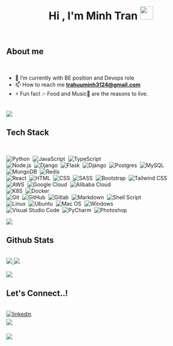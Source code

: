 
<h1 align="center">
<b>Hi , I'm Minh Tran </b>
<img src="https://media.giphy.com/media/hvRJCLFzcasrR4ia7z/giphy.gif" width="35">
</h1>

<br>

## **About me**

<br>

- 🌱 I’m currently with BE position and Devops role
- 📫 How to reach me **trahuuminh3124@gmail.com**
- ⚡ Fun fact :- Food and Music🎵 are the reasons to live.

<br>

<img src="https://user-images.githubusercontent.com/73097560/115834477-dbab4500-a447-11eb-908a-139a6edaec5c.gif">

## Tech Stack

<br>

<p align="center">

![Python](https://img.shields.io/badge/-Python-05122A?style=for-the-badge&logo=python)&nbsp;
![JavaScript](https://img.shields.io/badge/-JavaScript-05122A?style=for-the-badge&logo=javascript)&nbsp;
![TypeScript](https://img.shields.io/badge/TypeScript-007ACC?style=for-the-badge&logo=typescript)\
![Node.js](https://img.shields.io/badge/-Node.js-05122A?style=for-the-badge&logo=node.js)&nbsp;
![Django](https://img.shields.io/badge/-Django-05122A?style=for-the-badge&logo=django&logoColor=092E20)&nbsp;
![Flask](https://img.shields.io/badge/-Flask-05122A?style=for-the-badge&logo=flask)&nbsp;
![Django](https://img.shields.io/badge/Django-092E20?style=for-the-badge&logo=django&logoColor=white)&nbsp;
![Postgres](https://img.shields.io/badge/PostgreSQL-316192?style=for-the-badge&logo=postgresql&logoColor=white)&nbsp;
![MySQL](https://img.shields.io/badge/MySQL-00000F?style=for-the-badge&logo=mysql&logoColor=white)&nbsp;
![MongoDB](https://img.shields.io/badge/MongoDB-4EA94B?style=for-the-badge&logo=mongodb&logoColor=white)&nbsp;
![Redis](https://img.shields.io/badge/redis-%23DD0031.svg?&style=for-the-badge&logo=redis&logoColor=white)\
![React](https://img.shields.io/badge/-React-05122A?style=for-the-badge&logo=react)&nbsp;
![HTML](https://img.shields.io/badge/HTML5-E34F26?style=for-the-badge&logo=html5&logoColor=white)&nbsp;
![CSS](https://img.shields.io/badge/CSS3-1572B6?style=for-the-badge&logo=css3&logoColor=white)&nbsp;
![SASS](https://img.shields.io/badge/Sass-CC6699?style=for-the-badge&logo=sass&logoColor=white)&nbsp;
![Bootstrap](https://img.shields.io/badge/-Bootstrap-05122A?style=for-the-badge&logo=bootstrap&logoColor=563D7C)&nbsp;
![Tailwind CSS](https://img.shields.io/badge/Tailwind_CSS-38B2AC?style=for-the-badge&logo=tailwind-css&logoColor=white)\
![AWS](https://img.shields.io/badge/Amazon_AWS-232F3E?style=for-the-badge&logo=amazon-aws&logoColor=white)&nbsp;
![Google Cloud](https://img.shields.io/badge/Google_Cloud-4285F4?style=for-the-badge&logo=google-cloud&logoColor=white)&nbsp;
![Alibaba Cloud](https://img.shields.io/badge/Alibaba_Cloud-FF6A00?style=for-the-badge&logo=alibabacloud&logoColor=white)\
![K8S](https://img.shields.io/badge/kubernetes-%23326ce5.svg?style=for-the-badge&logo=kubernetes&logoColor=white)&nbsp;
![Docker](https://img.shields.io/badge/docker-%230db7ed.svg?style=for-the-badge&logo=docker&logoColor=white)\
![Git](https://img.shields.io/badge/-Git-05122A?style=for-the-badge&logo=git)&nbsp;
![GitHub](https://img.shields.io/badge/-GitHub-05122A?style=for-the-badge&logo=github)&nbsp;
![Gitlab](https://img.shields.io/badge/GitLab-330F63?style=for-the-badge&logo=gitlab&logoColor=white)&nbsp;
![Markdown](https://img.shields.io/badge/-Markdown-05122A?style=for-the-badge&logo=markdown)&nbsp;
![Shell Script](https://img.shields.io/badge/Shell_Script-121011?style=for-the-badge&logo=gnu-bash&logoColor=white)\
![Linux](https://img.shields.io/badge/Arch_Linux-1793D1?style=for-the-badge&logo=arch-linux&logoColor=white)&nbsp;
![Ubuntu](https://img.shields.io/badge/Ubuntu-E95420?style=for-the-badge&logo=ubuntu&logoColor=white)&nbsp;
![Mac OS](https://img.shields.io/badge/mac%20os-000000?style=for-the-badge&logo=apple&logoColor=white)&nbsp;
![Windows](https://img.shields.io/badge/Windows-0078D6?style=for-the-badge&logo=windows)\
![Visual Studio Code](https://img.shields.io/badge/-Visual%20Studio%20Code-05122A?style=for-the-badge&logo=visual-studio-code&logoColor=007ACC)&nbsp;
![PyCharm](https://img.shields.io/badge/PyCharm-05122A?&style=for-the-badge&logo=PyCharm&logoColor=white)&nbsp;
![Photoshop](https://img.shields.io/badge/-Photoshop-05122A?style=for-the-badge&logo=adobe-photoshop)&nbsp;
</p>

<img src="https://user-images.githubusercontent.com/73097560/115834477-dbab4500-a447-11eb-908a-139a6edaec5c.gif">

<br>


## Github Stats
<br>

<div align="left">

<a href="https://github.com/minhtran3124/">
<img src="https://github-readme-stats.vercel.app/api/top-langs?username=minhtran3124"/>
</a>

<a href="https://github.com/minhtran3124/">
<img src="https://github-readme-stats.vercel.app/api?username=minhtran3124"/>
</a>

</div>
<br>

<img src="https://user-images.githubusercontent.com/73097560/115834477-dbab4500-a447-11eb-908a-139a6edaec5c.gif">
<br>

## Let's Connect..!
<br>

<div align='left'>

<a href="https://www.linkedin.com/in/minh-tran-787097125/" target="_blank">
<img src="https://img.shields.io/badge/linkedin:minhtran3124-%2300acee.svg?color=405DE6&style=for-the-badge&logo=linkedin&logoColor=white" alt=linkedin style="margin-bottom: 5px;"/>

<br>

<a href="mailto:tranhuuminh3124@gmail.com" target="_blank">
<img src="https://img.shields.io/badge/gmail:minhtran3124-%23EA4335.svg?style=for-the-badge&logo=gmail&logoColor=white" t=mail style="margin-bottom: 5px;" />
</a>

</div>

<br>
<img src="https://user-images.githubusercontent.com/73097560/115834477-dbab4500-a447-11eb-908a-139a6edaec5c.gif">
<br>

